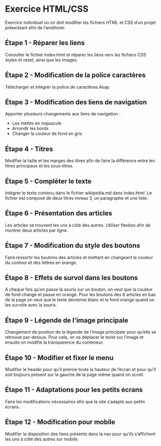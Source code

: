 # Exercice HTML/CSS

Exercice individuel où on doit modifier les fichiers HTML et CSS d’un projet préexistant afin de l’améliorer. 


## Étape 1 - Réparer les liens


Consulter le fichier index.html et réparer les liens vers les fichiers CSS styles et reset, ainsi que les images.


## Étape 2 - Modification de la police caractères 

Télécharger et intégrer la police de caractères Asap.


## Étape 3 - Modification des liens de navigation

Apporter plusieurs changements aux liens de navigation : 
-	Les mettre en majuscule
-	Arrondir les bords
-	Changer la couleur de fond en gris


## Étape 4 - Titres

Modifier la taille et les marges des titres afin de faire la différence entre les titres principaux et les sous-titres.


## Étape 5 - Compléter le texte

Intégrer le texte contenu dans le fichier wikipedia.md dans index.html. 
Le fichier est composé de deux titres niveau 3, un paragraphe et une liste.


## Étape 6 - Présentation des articles

Les articles se trouvent les uns à côté des autres. 
Utiliser flexbox afin de montrer deux articles par ligne.


## Étape 7 - Modification du style des boutons

Faire ressortir les boutons des articles et mettant en changeant la couleur du contour et des lettres en orange.


## Étape 8 - Effets de survol dans les boutons

A chaque fois qu’on passe la souris sur un bouton, on veut que la couleur de fond change et passe en orange.
Pour les boutons des 6 articles en bas de la page on veut que le texte devienne blanc et le fond orange quand on les survole avec la souris.


## Étape 9 - Légende de l'image principale

Changement de position de la légende de l’image principale pour qu’elle se retrouve par-dessus.
Pour cela, on va déplacer le texte sur l’image et ensuite on modifie la transparence du conteneur.


## Étape 10 - Modifier et fixer le menu

Modifier le header pour qu’il prenne toute la hauteur de l’écran et pour qu’il soit toujours présent sur la gauche de la page même quand on scroll.


## Étape 11 - Adaptations pour les petits écrans

Faire les modifications nécessaires afin que le site s’adapte aux petits écrans.


## Étape 12 - Modification pour mobile

Modifier la disposition des liens présents dans la nav pour qu’ils s’affichent les uns à côté des autres sur mobile.

